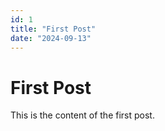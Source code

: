 ```yaml
---
id: 1
title: "First Post"
date: "2024-09-13"
---
```


# First Post

This is the content of the first post.